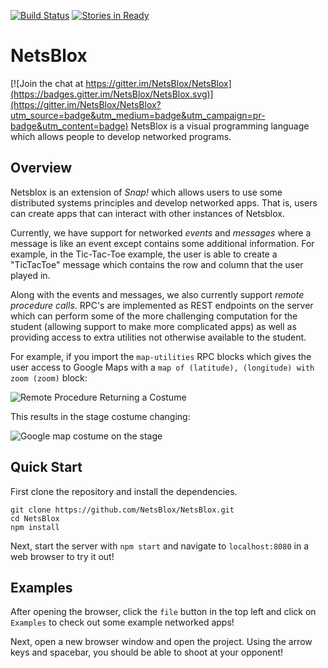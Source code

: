 [![Build Status](https://travis-ci.org/NetsBlox/NetsBlox.svg?branch=master)](https://travis-ci.org/NetsBlox/NetsBlox)
[![Stories in Ready](https://badge.waffle.io/NetsBlox/NetsBlox.png?label=ready&title=Ready)](http://waffle.io/NetsBlox/NetsBlox)
# NetsBlox

[![Join the chat at https://gitter.im/NetsBlox/NetsBlox](https://badges.gitter.im/NetsBlox/NetsBlox.svg)](https://gitter.im/NetsBlox/NetsBlox?utm_source=badge&utm_medium=badge&utm_campaign=pr-badge&utm_content=badge)
NetsBlox is a visual programming language which allows people to develop networked programs.

## Overview
Netsblox is an extension of _Snap!_ which allows users to use some distributed systems principles and develop networked apps. That is, users can create apps that can interact with other instances of Netsblox.

Currently, we have support for networked _events_ and _messages_ where a message is like an event except contains some additional information. For example, in the Tic-Tac-Toe example, the user is able to  create a "TicTacToe" message which contains the row and column that the user played in.

Along with the events and messages, we also currently support _remote procedure calls_. RPC's are implemented as REST endpoints on the server which can perform some of the more challenging computation for the student (allowing support to make more complicated apps) as well as providing access to extra utilities not otherwise available to the student.

For example, if you import the `map-utilities` RPC blocks which gives the user access to Google Maps with a `map of (latitude), (longitude) with zoom (zoom)` block:

![Remote Procedure Returning a Costume](./map-blocks.png)

This results in the stage costume changing:

![Google map costume on the stage](./map-example.png)

## Quick Start
First clone the repository and install the dependencies.
```
git clone https://github.com/NetsBlox/NetsBlox.git
cd NetsBlox
npm install
```

Next, start the server with `npm start` and navigate to `localhost:8080` in a web browser to try it out!

## Examples
After opening the browser, click the `file` button in the top left and click on `Examples` to check out some example networked apps!

Next, open a new browser window and open the project. Using the arrow keys and spacebar, you should be able to shoot at your opponent!
